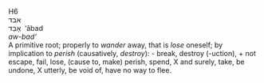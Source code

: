 <body>
  <p>H6<br>  אבד  <br> אָבַד  ‎  ‘âbad  <br><i>aw-bad‘ </i><br>A primitive root; properly to <i>wander</i> away, that is <i>lose</i> oneself; by implication to <i>perish</i> (causatively, <i>destroy</i>): - break, destroy (-uction), + not escape, fail, lose, (cause to, make) perish, spend, X and surely, take, be undone, X utterly, be void of, have no way to flee.<br></p>
 </body>